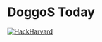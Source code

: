 # DoggoS Today

[![HackHarvard](https://img.shields.io/badge/HackHarvard17-Winning%20Project-brightgreen.svg)](http://hackharvard.io/)
